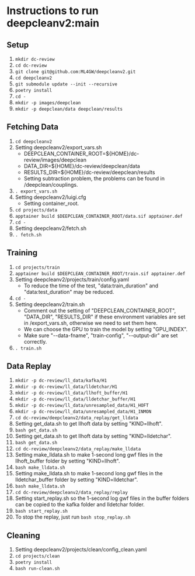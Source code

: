 # Instructions to run deepcleanv2:main

## Setup
1. `mkdir dc-review`
2. `cd dc-review`
3. `git clone git@github.com:ML4GW/deepcleanv2.git`
4. `cd deepcleanv2`
5. `git submodule update --init --recursive`
6. `poetry install`
7. `cd -`
8. `mkdir -p images/deepclean`
9. `mkdir -p deepclean/data deepclean/results`

## Fetching Data
1. `cd deepcleanv2`
2. Setting deepcleanv2/export_vars.sh
    - DEEPCLEAN_CONTAINER_ROOT=\${HOME}/dc-review/images/deepclean
    - DATA_DIR=\${HOME}/dc-review/deepclean/data
    - RESULTS_DIR=${HOME}/dc-review/deepclean/results
    - Setting subtraction problem, the problems can be found in /deepclean/couplings.
3. `. export_vars.sh`
4. Setting deepcleanv2/luigi.cfg
    - Setting container_root.
5. `cd projects/data`
6. `apptainer build $DEEPCLEAN_CONTAINER_ROOT/data.sif apptainer.def`
7. `cd -`
8. Setting deepcleanv2/fetch.sh
9. `. fetch.sh`

## Training
1. `cd projects/train`
2. `apptainer build $DEEPCLEAN_CONTAINER_ROOT/train.sif apptainer.def`
3. Setting deepcleanv2/projects/train/config.yaml
    - To reduce the time of the test, "data:train_duration" and "data:test_duration" may be reduced.
4. `cd -`
5. Setting deepcleanv2/train.sh
    - Comment out the setting of "DEEPCLEAN_CONTAINER_ROOT", "DATA_DIR", "RESULTS_DIR" if these environment variables are set in /export_vars.sh, otherwise we need to set them here.
    - We can choose the GPU to train the model by setting "GPU_INDEX".
    - Make sure "--data-fname", "train-config", "--output-dir" are set correctly.
6. `. train.sh`

## Data Replay
1. `mkdir -p dc-review/ll_data/kafka/H1`
2. `mkdir -p dc-review/ll_data/lldetchar/H1`
3. `mkdir -p dc-review/ll_data/llhoft_buffer/H1`
4. `mkdir -p dc-review/ll_data/lldetchar_buffer/H1`
5. `mkdir -p dc-review/ll_data/unresampled_data/H1_HOFT`
6. `mkdir -p dc-review/ll_data/unresampled_data/H1_INMON`
7. `cd dc-review/deepcleanv2/data_replay/get_lldata`
8. Setting get_data.sh to get llhoft data by setting "KIND=llhoft".
9. `bash get_data.sh`
10. Setting get_data.sh to get llhoft data by setting "KIND=lldetchar".
11. `bash get_data.sh`
12. `cd dc-review/deepcleanv2/data_replay/make_lldata`
13. Setting make_lldata.sh to make 1-second long gwf files in the llhoft_buffer folder by setting "KIND=llhoft".
14. `bash make_lldata.sh`
15. Setting make_lldata.sh to make 1-second long gwf files in the lldetchar_buffer folder by setting "KIND=lldetchar".
16. `bash make_lldata.sh`
17. `cd dc-review/deepcleanv2/data_replay/replay`
18. Setting start_replay.sh so the 1-second log gwf files in the buffer folders can be copied to the kafka folder and lldetchar folder.
19. `bash start_replay.sh`
20. To stop the replay, just run `bash stop_replay.sh`

## Cleaning
1. Setting deepcleanv2/projects/clean/config_clean.yaml
2. `cd projects/clean`
2. `poetry install`
3. `bash run-clean.sh`
